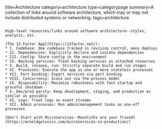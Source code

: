 title=Architecture
category=architecture
type=categorypage
summary=A collection of links around software architecture, which may or may not include distributed systems or networking.
tags=architecture
~~~~~~

High-level resources/links around software architecture--styles, analysis, etc.

[The 12-Factor App](https://12factor.net/):
* I. Codebase: One codebase tracked in revision control, many deploys
* II. Dependencies: Explicitly declare and isolate dependencies
* III. Config: Store config in the environment
* IV. Backing services: Treat backing services as attached resources
* V. Build, release, run: Strictly separate build and run stages
* VI. Processes: Execute the app as one or more stateless processes
* VII. Port binding: Export services via port binding
* VIII. Concurrency: Scale out via the process model
* IX. Disposability: Maximize robustness with fast startup and graceful shutdown
* X. Dev/prod parity: Keep development, staging, and production as similar as possible
* XI. Logs: Treat logs as event streams
* XII. Admin processes: Run admin/management tasks as one-off processes

[Don't Start with Microservices--Monoliths are your friend](https://arnoldgalovics.com/microservices-in-production/)
